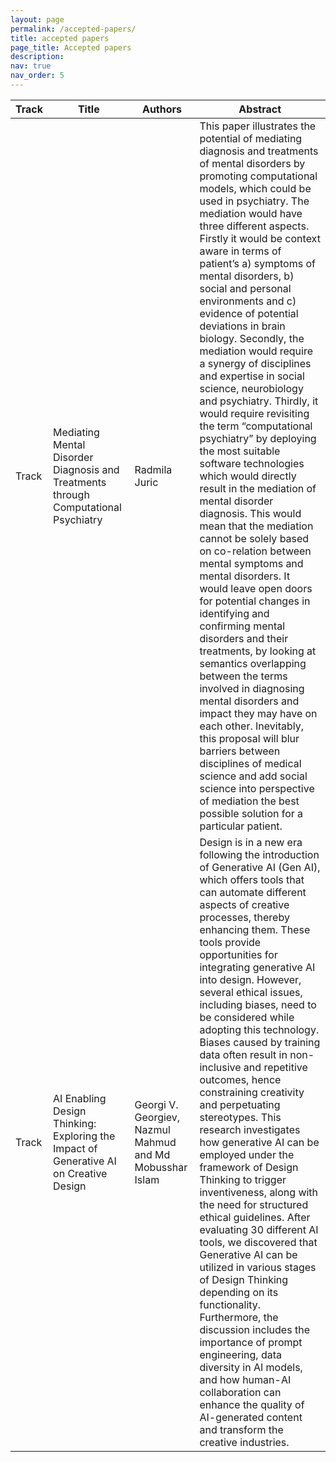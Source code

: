 ```yaml
---
layout: page
permalink: /accepted-papers/
title: accepted papers
page_title: Accepted papers
description:
nav: true
nav_order: 5
---
```


Track | Title |Authors | Abstract
--- | --- | --- | ---
Track|Mediating Mental Disorder Diagnosis and Treatments through Computational Psychiatry|Radmila Juric|This paper illustrates the potential of mediating diagnosis and treatments of mental disorders by promoting computational models, which could be used in psychiatry. The mediation would have three different aspects. Firstly it would be context aware in terms of patient’s a) symptoms of mental disorders, b) social and personal environments and c) evidence of potential deviations in brain biology. Secondly, the mediation would require a synergy of disciplines and expertise in social science, neurobiology and psychiatry. Thirdly, it would require revisiting the term “computational psychiatry” by deploying the most suitable software technologies which would directly result in the mediation of mental disorder diagnosis. This would mean that the mediation cannot be solely based on co-relation between mental symptoms and mental disorders. It would leave open doors for potential changes in identifying and confirming mental disorders and their treatments, by looking at semantics overlapping between the terms involved in diagnosing mental disorders and impact they may have on each other. Inevitably, this proposal will blur barriers between disciplines of medical science and add social science into perspective of mediation the best possible solution for a particular patient.
Track|AI Enabling Design Thinking: Exploring the Impact of Generative AI on Creative Design|Georgi V. Georgiev, Nazmul Mahmud and Md Mobusshar Islam|Design is in a new era following the introduction of Generative AI (Gen AI), which offers tools that can automate different aspects of creative processes, thereby enhancing them. These tools provide opportunities for integrating generative AI into design. However, several ethical issues, including biases, need to be considered while adopting this technology. Biases caused by training data often result in non-inclusive and repetitive outcomes, hence constraining creativity and perpetuating stereotypes. This research investigates how generative AI can be employed under the framework of Design Thinking to trigger inventiveness, along with the need for structured ethical guidelines. After evaluating 30 different AI tools, we discovered that Generative AI can be utilized in various stages of Design Thinking depending on its functionality. Furthermore, the discussion includes the importance of prompt engineering, data diversity in AI models, and how human-AI collaboration can enhance the quality of AI-generated content and transform the creative industries.




